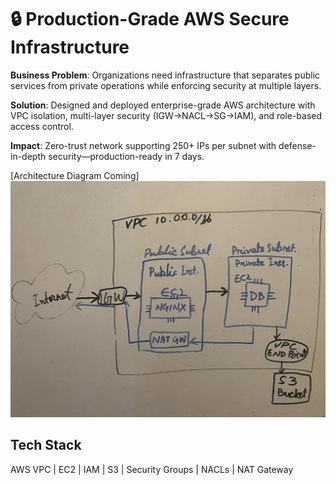 # 🔒 Production-Grade AWS Secure Infrastructure

**Business Problem**: Organizations need infrastructure that separates 
public services from private operations while enforcing security at 
multiple layers.

**Solution**: Designed and deployed enterprise-grade AWS architecture 
with VPC isolation, multi-layer security (IGW→NACL→SG→IAM), and 
role-based access control.

**Impact**: Zero-trust network supporting 250+ IPs per subnet with 
defense-in-depth security—production-ready in 7 days.

[Architecture Diagram Coming] 
![Infrastructure Architecture](Infrastructure%20Architecture%20.jpeg)

## Tech Stack
AWS VPC | EC2 | IAM | S3 | Security Groups | NACLs | NAT Gateway
